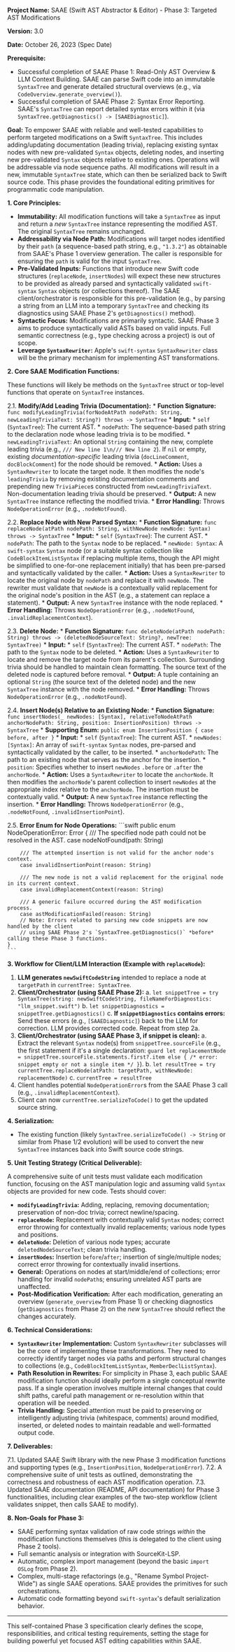 
**Project Name:** SAAE (Swift AST Abstractor & Editor) - Phase 3: Targeted AST Modifications

**Version:** 3.0

**Date:** October 26, 2023 (Spec Date)

**Prerequisite:**
*   Successful completion of SAAE Phase 1: Read-Only AST Overview & LLM Context Building. SAAE can parse Swift code into an immutable `SyntaxTree` and generate detailed structural overviews (e.g., via `CodeOverview.generate_overview()`).
*   Successful completion of SAAE Phase 2: Syntax Error Reporting. SAAE's `SyntaxTree` can report detailed syntax errors within it (via `SyntaxTree.getDiagnostics() -> [SAAEDiagnostic]`).

**Goal:**
To empower SAAE with reliable and well-tested capabilities to perform targeted modifications on a Swift `SyntaxTree`. This includes adding/updating documentation (leading trivia), replacing existing syntax nodes with new pre-validated `Syntax` objects, deleting nodes, and inserting new pre-validated `Syntax` objects relative to existing ones. Operations will be addressable via node sequence paths. All modifications will result in a new, immutable `SyntaxTree` state, which can then be serialized back to Swift source code. This phase provides the foundational editing primitives for programmatic code manipulation.

**1. Core Principles:**

*   **Immutability:** All modification functions will take a `SyntaxTree` as input and return a *new* `SyntaxTree` instance representing the modified AST. The original `SyntaxTree` remains unchanged.
*   **Addressability via Node Path:** Modifications will target nodes identified by their `path` (a sequence-based path string, e.g., `"1.3.2"`) as obtainable from SAAE's Phase 1 overview generation. The caller is responsible for ensuring the `path` is valid for the input `SyntaxTree`.
*   **Pre-Validated Inputs:** Functions that introduce new Swift code structures (`replaceNode`, `insertNodes`) will expect these new structures to be provided as already parsed and syntactically validated `swift-syntax` `Syntax` objects (or collections thereof). The SAAE client/orchestrator is responsible for this pre-validation (e.g., by parsing a string from an LLM into a temporary `SyntaxTree` and checking its diagnostics using SAAE Phase 2's `getDiagnostics()` method).
*   **Syntactic Focus:** Modifications are primarily syntactic. SAAE Phase 3 aims to produce syntactically valid ASTs based on valid inputs. Full semantic correctness (e.g., type checking across a project) is out of scope.
*   **Leverage `SyntaxRewriter`:** Apple's `swift-syntax` `SyntaxRewriter` class will be the primary mechanism for implementing AST transformations.

**2. Core SAAE Modification Functions:**

These functions will likely be methods on the `SyntaxTree` struct or top-level functions that operate on `SyntaxTree` instances.

2.1. **Modify/Add Leading Trivia (Documentation):**
	*   **Function Signature:** `func modifyLeadingTrivia(forNodeAtPath nodePath: String, newLeadingTriviaText: String?) throws -> SyntaxTree`
	*   **Input:**
		*   `self` (`SyntaxTree`): The current AST.
		*   `nodePath`: The sequence-based path string to the declaration node whose leading trivia is to be modified.
		*   `newLeadingTriviaText`: An optional `String` containing the new, complete leading trivia (e.g., `/// New line 1\n/// New line 2`). If `nil` or empty, existing *documentation-specific* leading trivia (`docLineComment`, `docBlockComment`) for the node should be removed.
	*   **Action:** Uses a `SyntaxRewriter` to locate the target node. It then modifies the node's `leadingTrivia` by removing existing documentation comments and prepending new `TriviaPiece`s constructed from `newLeadingTriviaText`. Non-documentation leading trivia should be preserved.
	*   **Output:** A new `SyntaxTree` instance reflecting the modified trivia.
	*   **Error Handling:** Throws `NodeOperationError` (e.g., `.nodeNotFound`).

2.2. **Replace Node with New Parsed Syntax:**
	*   **Function Signature:** `func replaceNode(atPath nodePath: String, withNewNode newNode: Syntax) throws -> SyntaxTree`
	*   **Input:**
		*   `self` (`SyntaxTree`): The current AST.
		*   `nodePath`: The path to the `Syntax` node to be replaced.
		*   `newNode: Syntax`: A `swift-syntax` `Syntax` node (or a suitable syntax collection like `CodeBlockItemListSyntax` if replacing multiple items, though the API might be simplified to one-for-one replacement initially) that has been pre-parsed and syntactically validated by the caller.
	*   **Action:** Uses a `SyntaxRewriter` to locate the original node by `nodePath` and replace it with `newNode`. The rewriter must validate that `newNode` is a contextually valid replacement for the original node's position in the AST (e.g., a statement can replace a statement).
	*   **Output:** A new `SyntaxTree` instance with the node replaced.
	*   **Error Handling:** Throws `NodeOperationError` (e.g., `.nodeNotFound`, `.invalidReplacementContext`).

2.3. **Delete Node:**
	*   **Function Signature:** `func deleteNode(atPath nodePath: String) throws -> (deletedNodeSourceText: String?, newTree: SyntaxTree)`
	*   **Input:**
		*   `self` (`SyntaxTree`): The current AST.
		*   `nodePath`: The path to the `Syntax` node to be deleted.
	*   **Action:** Uses a `SyntaxRewriter` to locate and remove the target node from its parent's collection. Surrounding trivia should be handled to maintain clean formatting. The source text of the deleted node is captured before removal.
	*   **Output:** A tuple containing an optional `String` (the source text of the deleted node) and the new `SyntaxTree` instance with the node removed.
	*   **Error Handling:** Throws `NodeOperationError` (e.g., `.nodeNotFound`).

2.4. **Insert Node(s) Relative to an Existing Node:**
	*   **Function Signature:** `func insertNodes(_ newNodes: [Syntax], relativeToNodeAtPath anchorNodePath: String, position: InsertionPosition) throws -> SyntaxTree`
	*   **Supporting Enum:** `public enum InsertionPosition { case before, after }`
	*   **Input:**
		*   `self` (`SyntaxTree`): The current AST.
		*   `newNodes: [Syntax]`: An array of `swift-syntax` `Syntax` nodes, pre-parsed and syntactically validated by the caller, to be inserted.
		*   `anchorNodePath`: The path to an existing node that serves as the anchor for the insertion.
		*   `position`: Specifies whether to insert `newNodes` `.before` or `.after` the `anchorNode`.
	*   **Action:** Uses a `SyntaxRewriter` to locate the `anchorNode`. It then modifies the `anchorNode`'s parent collection to insert `newNodes` at the appropriate index relative to the `anchorNode`. The insertion must be contextually valid.
	*   **Output:** A new `SyntaxTree` instance reflecting the insertion.
	*   **Error Handling:** Throws `NodeOperationError` (e.g., `.nodeNotFound`, `.invalidInsertionPoint`).

2.5. **Error Enum for Node Operations:**
	```swift
	public enum NodeOperationError: Error {
		/// The specified node path could not be resolved in the AST.
		case nodeNotFound(path: String)

		/// The attempted insertion is not valid for the anchor node's context.
		case invalidInsertionPoint(reason: String)

		/// The new node is not a valid replacement for the original node in its current context.
		case invalidReplacementContext(reason: String)

		/// A generic failure occurred during the AST modification process.
		case astModificationFailed(reason: String)
		// Note: Errors related to parsing new code snippets are now handled by the client
		// using SAAE Phase 2's `SyntaxTree.getDiagnostics()` *before* calling these Phase 3 functions.
	}
	```

**3. Workflow for Client/LLM Interaction (Example with `replaceNode`):**

1.  **LLM generates `newSwiftCodeString`** intended to replace a node at `targetPath` in `currentTree: SyntaxTree`.
2.  **Client/Orchestrator (using SAAE Phase 2):**
	a.  `let snippetTree = try SyntaxTree(string: newSwiftCodeString, fileNameForDiagnostics: "llm_snippet.swift")`
	b.  `let snippetDiagnostics = snippetTree.getDiagnostics()`
	c.  **If `snippetDiagnostics` contains errors:** Send these errors (e.g., `[SAAEDiagnostic]`) back to the LLM for correction. LLM provides corrected code. Repeat from step 2a.
3.  **Client/Orchestrator (using SAAE Phase 3, if snippet is clean):**
	a.  Extract the relevant `Syntax` node(s) from `snippetTree.sourceFile` (e.g., the first statement if it's a single declaration: `guard let replacementNode = snippetTree.sourceFile.statements.first?.item else { /* error: snippet empty or not a single item */ }`).
	b.  `let resultTree = try currentTree.replaceNode(atPath: targetPath, withNewNode: replacementNode)`
	c.  `currentTree = resultTree`
4.  Client handles potential `NodeOperationError`s from the SAAE Phase 3 call (e.g., `.invalidReplacementContext`).
5.  Client can now `currentTree.serializeToCode()` to get the updated source string.

**4. Serialization:**

*   The existing function (likely `SyntaxTree.serializeToCode() -> String` or similar from Phase 1/2 evolution) will be used to convert the new `SyntaxTree` instances back into Swift source code strings.

**5. Unit Testing Strategy (Critical Deliverable):**

A comprehensive suite of unit tests must validate each modification function, focusing on the AST manipulation logic and assuming valid `Syntax` objects are provided for new code. Tests should cover:
*   **`modifyLeadingTrivia`:** Adding, replacing, removing documentation; preservation of non-doc trivia; correct newline/spacing.
*   **`replaceNode`:** Replacement with contextually valid `Syntax` nodes; correct error throwing for contextually invalid replacements; various node types and positions.
*   **`deleteNode`:** Deletion of various node types; accurate `deletedNodeSourceText`; clean trivia handling.
*   **`insertNodes`:** Insertion `before`/`after`; insertion of single/multiple nodes; correct error throwing for contextually invalid insertions.
*   **General:** Operations on nodes at start/middle/end of collections; error handling for invalid `nodePath`s; ensuring unrelated AST parts are unaffected.
*   **Post-Modification Verification:** After each modification, generating an overview (`generate_overview` from Phase 1) or checking diagnostics (`getDiagnostics` from Phase 2) on the *new* `SyntaxTree` should reflect the changes accurately.

**6. Technical Considerations:**

*   **`SyntaxRewriter` Implementation:** Custom `SyntaxRewriter` subclasses will be the core of implementing these transformations. They need to correctly identify target nodes via paths and perform structural changes to collections (e.g., `CodeBlockItemListSyntax`, `MemberDeclListSyntax`).
*   **Path Resolution in Rewrites:** For simplicity in Phase 3, each public SAAE modification function should ideally perform a single conceptual rewrite pass. If a single operation involves multiple internal changes that could shift paths, careful path management or re-resolution within that operation will be needed.
*   **Trivia Handling:** Special attention must be paid to preserving or intelligently adjusting trivia (whitespace, comments) around modified, inserted, or deleted nodes to maintain readable and well-formatted output code.

**7. Deliverables:**

7.1. Updated SAAE Swift library with the new Phase 3 modification functions and supporting types (e.g., `InsertionPosition`, `NodeOperationError`).
7.2. A comprehensive suite of unit tests as outlined, demonstrating the correctness and robustness of each AST modification operation.
7.3. Updated SAAE documentation (README, API documentation) for Phase 3 functionalities, including clear examples of the two-step workflow (client validates snippet, then calls SAAE to modify).

**8. Non-Goals for Phase 3:**

*   SAAE performing syntax validation of raw code strings *within* the modification functions themselves (this is delegated to the client using Phase 2 tools).
*   Full semantic analysis or integration with SourceKit-LSP.
*   Automatic, complex import management (beyond the basic `import OSLog` from Phase 2).
*   Complex, multi-stage refactorings (e.g., "Rename Symbol Project-Wide") as single SAAE operations. SAAE provides the primitives for such orchestrations.
*   Automatic code formatting beyond `swift-syntax`'s default serialization behavior.

---

This self-contained Phase 3 specification clearly defines the scope, responsibilities, and critical testing requirements, setting the stage for building powerful yet focused AST editing capabilities within SAAE.
